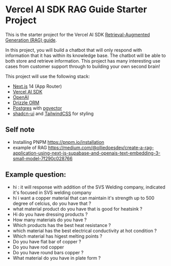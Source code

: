 # Vercel AI SDK RAG Guide Starter Project

This is the starter project for the Vercel AI SDK [Retrieval-Augmented Generation (RAG) guide](https://sdk.vercel.ai/docs/guides/rag-chatbot).

In this project, you will build a chatbot that will only respond with information that it has within its knowledge base. The chatbot will be able to both store and retrieve information. This project has many interesting use cases from customer support through to building your own second brain!

This project will use the following stack:

- [Next.js](https://nextjs.org) 14 (App Router)
- [Vercel AI SDK](https://sdk.vercel.ai/docs)
- [OpenAI](https://openai.com)
- [Drizzle ORM](https://orm.drizzle.team)
- [Postgres](https://www.postgresql.org/) with [ pgvector ](https://github.com/pgvector/pgvector)
- [shadcn-ui](https://ui.shadcn.com) and [TailwindCSS](https://tailwindcss.com) for styling

## Self note

- Installing PNPM https://pnpm.io/installation
- example of RAG https://medium.com/@olliedoesdev/create-a-rag-application-using-next-js-supabase-and-openais-text-embedding-3-small-model-7f290c028766

## Example question:

- hi : it will response with addition of the SVS Welding company, indicated it's focused in SVS welding company
- hi i want a copper material that can maintain it's strength up to 500 degree of celcius, do you have that ?
- what material product do you have that is good for heatsink ?
- Hi do you have dressing products ?
- How many materials do you have ?
- Which products has the best heat resistance ?
- which material has the best electrical conductivity at hot condition ?
- Which material has higest melting points ?
- Do you have flat bar of copper ?
- Do you have rod copper
- Do you have round bars copper ?
- What material do you have in plate form ?
